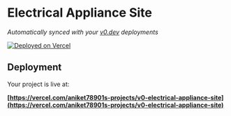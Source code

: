 # Electrical Appliance Site

*Automatically synced with your [v0.dev](https://v0.dev) deployments*

[![Deployed on Vercel](https://img.shields.io/badge/Deployed%20on-Vercel-black?style=for-the-badge&logo=vercel)](https://vercel.com/aniket78901s-projects/v0-electrical-appliance-site)


## Deployment

Your project is live at:

**[https://vercel.com/aniket78901s-projects/v0-electrical-appliance-site](https://vercel.com/aniket78901s-projects/v0-electrical-appliance-site)**


